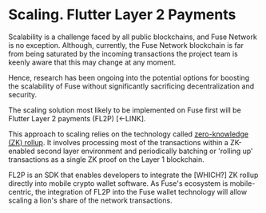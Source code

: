 # Scaling. Flutter Layer 2 Payments

Scalability is a challenge faced by all public blockchains, and Fuse Network is no exception. Although, currently, the Fuse Network blockchain is far from being saturated by the incoming transactions the project team is keenly aware that this may change at any moment. 

Hence, research has been ongoing into the potential options for boosting the scalability of Fuse without significantly sacrificing decentralization and security. 

The scaling solution most likely to be implemented on Fuse first will be Flutter Layer 2 payments \(FL2P\) \[&lt;-LINK\]. 

This approach to scaling relies on the technology called [zero-knowledge \(ZK\) rollup](https://docs.ethhub.io/ethereum-roadmap/layer-2-scaling/zk-rollups/). It involves processing most of the transactions within a ZK-enabled second layer environment and periodically batching or 'rolling up' transactions as a single ZK proof on the Layer 1 blockchain.

FL2P is an SDK that enables developers to integrate the \[WHICH?\] ZK rollup directly into mobile crypto wallet software. As Fuse's ecosystem is mobile-centric, the integration of FL2P into the Fuse wallet technology will allow scaling a lion's share of the network transactions.  

